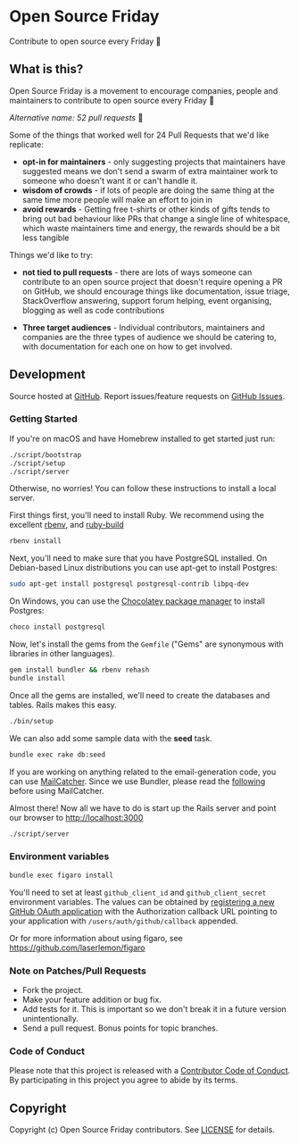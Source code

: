 # Open Source Friday

Contribute to open source every Friday :beers:

## What is this?

Open Source Friday is a movement to encourage companies, people and maintainers to contribute to open source every Friday :christmas_tree:

*Alternative name: 52 pull requests* 🤣

Some of the things that worked well for 24 Pull Requests that we'd like replicate:

- **opt-in for maintainers** - only suggesting projects that maintainers have suggested means we don't send a swarm of extra maintainer work to someone who doesn't want it or can't handle it.
- **wisdom of crowds** - if lots of people are doing the same thing at the same time more people will make an effort to join in
- **avoid rewards** - Getting free t-shirts or other kinds of gifts tends to bring out bad behaviour like PRs that change a single line of whitespace, which waste maintainers time and energy, the rewards should be a bit less tangible

Things we'd like to try:

- **not tied to pull requests** - there are lots of ways someone can contribute to an open source project that doesn't require opening a PR on GitHub, we should encourage things like documentation, issue triage, StackOverflow answering, support forum helping, event organising, blogging as well as code contributions

- **Three target audiences** - Individual contributors, maintainers and companies are the three types of audience we should be catering to, with documentation for each one on how to get involved.

## Development

Source hosted at [GitHub](https://github.com/ossfriday/ossfriday).
Report issues/feature requests on [GitHub Issues](https://github.com/ossfriday/ossfriday/issues).

### Getting Started

If you're on macOS and have Homebrew installed to get started just run:
```bash
./script/bootstrap
./script/setup
./script/server
```

Otherwise, no worries! You can follow these instructions to install a local server.

First things first, you'll need to install Ruby. We recommend using the excellent [rbenv](https://github.com/rbenv/rbenv),
and [ruby-build](https://github.com/rbenv/ruby-build)

```bash
rbenv install
```

Next, you'll need to make sure that you have PostgreSQL installed. On Debian-based Linux distributions you can use apt-get to install Postgres:

```bash
sudo apt-get install postgresql postgresql-contrib libpq-dev
```

On Windows, you can use the [Chocolatey package manager](http://chocolatey.org/) to install Postgres:

```bash
choco install postgresql
```

Now, let's install the gems from the `Gemfile` ("Gems" are synonymous with libraries in other
languages).

```bash
gem install bundler && rbenv rehash
bundle install
```

Once all the gems are installed, we'll need to create the databases and
tables. Rails makes this easy.

```bash
./bin/setup
```

We can also add some sample data with the **seed** task.

```bash
bundle exec rake db:seed
```

If you are working on anything related to the email-generation code, you can use [MailCatcher](https://github.com/sj26/mailcatcher).
Since we use Bundler, please read the [following](https://github.com/sj26/mailcatcher#bundler) before using MailCatcher.

Almost there! Now all we have to do is start up the Rails server and point
our browser to <http://localhost:3000>

```bash
./script/server
```

### Environment variables

```bash
bundle exec figaro install
```

You'll need to set at least `github_client_id` and `github_client_secret` environment variables. The values can be obtained by [registering a new GitHub OAuth application](https://github.com/settings/applications/new) with the Authorization callback URL pointing to your application with `/users/auth/github/callback` appended.

Or for more information about using figaro, see https://github.com/laserlemon/figaro

### Note on Patches/Pull Requests

 * Fork the project.
 * Make your feature addition or bug fix.
 * Add tests for it. This is important so we don't break it in a future version unintentionally.
 * Send a pull request. Bonus points for topic branches.

### Code of Conduct

Please note that this project is released with a [Contributor Code of Conduct](CODE_OF_CONDUCT.md). By participating in this project you agree to abide by its terms.

## Copyright

Copyright (c) Open Source Friday contributors. See [LICENSE](https://github.com/ossfriday/ossfriday/blob/master/LICENSE.txt) for details.

